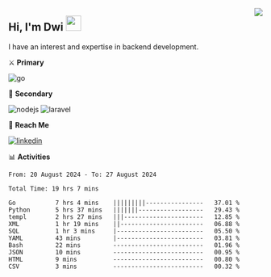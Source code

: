 [<img src="https://komarev.com/ghpvc/?username=masred&color=green&style=flat-square&label=Profile+Views" align="right">](github.com/masred)

## Hi, I'm Dwi <img src="https://raw.githubusercontent.com/MartinHeinz/MartinHeinz/master/wave.gif" width="30px">

I have an interest and expertise in backend development.

⚔️ **Primary**

![go](https://img.shields.io/badge/---?logo=go&label=Golang&style=social)

🔪 **Secondary**

![nodejs](https://img.shields.io/badge/---?logo=node.js&label=Node.js&style=social&logoColor=green)
![laravel](https://img.shields.io/badge/---?logo=laravel&label=Laravel&style=social)

🔗 **Reach Me**

[![linkedin](https://img.shields.io/badge/---?logo=linkedin&label=LinkedIn&style=social)](https://linkedin.com/in/dwifitriyanto)

📊 **Activities**

<!--START_SECTION:waka-->

```all_time
From: 20 August 2024 - To: 27 August 2024

Total Time: 19 hrs 7 mins

Go           7 hrs 4 mins    |||||||||----------------   37.01 %
Python       5 hrs 37 mins   |||||||------------------   29.43 %
templ        2 hrs 27 mins   |||----------------------   12.85 %
XML          1 hr 19 mins    ||-----------------------   06.88 %
SQL          1 hr 3 mins     |------------------------   05.50 %
YAML         43 mins         |------------------------   03.81 %
Bash         22 mins         -------------------------   01.96 %
JSON         10 mins         -------------------------   00.95 %
HTML         9 mins          -------------------------   00.80 %
CSV          3 mins          -------------------------   00.32 %
```

<!--END_SECTION:waka-->
